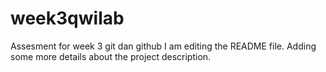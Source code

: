 # week3qwilab
Assesment for week 3 git dan github
I am editing the README file. Adding some more details about the project description.
